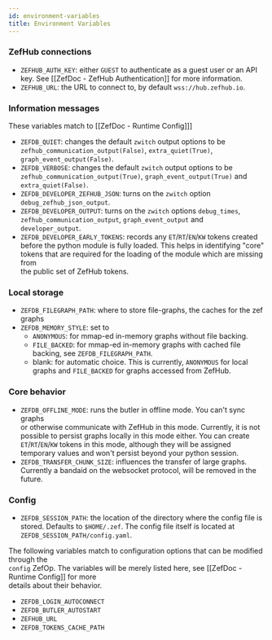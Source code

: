 ```yaml
---
id: environment-variables
title: Environment Variables
---
```


  
### ZefHub connections  
  
- `ZEFHUB_AUTH_KEY`: either `GUEST` to authenticate as a guest user or an API  
  key. See [[ZefDoc - ZefHub Authentication]] for more information.  
- `ZEFHUB_URL`: the URL to connect to, by default `wss://hub.zefhub.io`.  
  
### Information messages  
  
These variables match to [[ZefDoc - Runtime Config]]]  
  
- `ZEFDB_QUIET`: changes the default `zwitch` output options to be  
  `zefhub_communication_output(False)`, `extra_quiet(True)`,  
  `graph_event_output(False)`.  
- `ZEFDB_VERBOSE`: changes the default `zwitch` output options to be  
  `zefhub_communication_output(True)`, `graph_event_output(True)` and  
  `extra_quiet(False)`.  
- `ZEFDB_DEVELOPER_ZEFHUB_JSON`: turns on the `zwitch` option `debug_zefhub_json_output`.  
- `ZEFDB_DEVELOPER_OUTPUT`: turns on the `zwitch` options `debug_times`,  
  `zefhub_communication_output`, `graph_event_output` and `developer_output`.  
- `ZEFDB_DEVELOPER_EARLY_TOKENS`: records any `ET`/`RT`/`EN`/`KW` tokens created  
  before the python module is fully loaded. This helps in identifying "core"  
  tokens that are required for the loading of the module which are missing from  
  the public set of ZefHub tokens.  
  
### Local storage  
  
- `ZEFDB_FILEGRAPH_PATH`: where to store file-graphs, the caches for the zef graphs  
- `ZEFDB_MEMORY_STYLE`: set to  
  - `ANONYMOUS`: for mmap-ed in-memory graphs without file backing.  
  - `FILE_BACKED`: for mmap-ed in-memory graphs with cached file backing, see `ZEFDB_FILEGRAPH_PATH`.  
  - blank: for automatic choice. This is currently, `ANONYMOUS` for local graphs and `FILE_BACKED` for graphs accessed from ZefHub.  
  
### Core behavior  
  
- `ZEFDB_OFFLINE_MODE`: runs the butler in offline mode. You can't sync graphs  
  or otherwise communicate with ZefHub in this mode. Currently, it is not  
  possible to persist graphs locally in this mode either. You can create  
  `ET`/`RT`/`EN`/`KW` tokens in this mode, although they will be assigned  
  temporary values and won't persist beyond your python session.  
- `ZEFDB_TRANSFER_CHUNK_SIZE`: influences the transfer of large graphs.  
  Currently a bandaid on the websocket protocol, will be removed in the future.  
  
### Config  
  
- `ZEFDB_SESSION_PATH`: the location of the directory where the config file is  
  stored. Defaults to `$HOME/.zef`. The config file itself is located at `ZEFDB_SESSION_PATH/config.yaml`.  
  
The following variables match to configuration options that can be modified through the  
`config` ZefOp. The variables will be merely listed here, see [[ZefDoc - Runtime Config]] for more  
details about their behavior.  
  
- `ZEFDB_LOGIN_AUTOCONNECT`  
- `ZEFDB_BUTLER_AUTOSTART`  
- `ZEFHUB_URL`  
- `ZEFDB_TOKENS_CACHE_PATH`  
